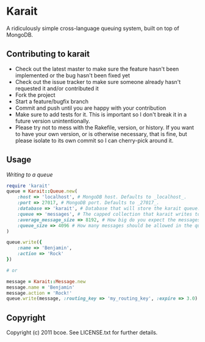 Karait
======

A ridiculously simple cross-language queuing system, built on top of MongoDB.

Contributing to karait
----------------------
 
* Check out the latest master to make sure the feature hasn't been implemented or the bug hasn't been fixed yet
* Check out the issue tracker to make sure someone already hasn't requested it and/or contributed it
* Fork the project
* Start a feature/bugfix branch
* Commit and push until you are happy with your contribution
* Make sure to add tests for it. This is important so I don't break it in a future version unintentionally.
* Please try not to mess with the Rakefile, version, or history. If you want to have your own version, or is otherwise necessary, that is fine, but please isolate to its own commit so I can cherry-pick around it.

Usage
-----

_Writing to a queue_

```ruby
require 'karait'
queue = Karait::Queue.new(
    :host => 'localhost', # MongoDB host. Defaults to _localhost_.
    :port => 27017, # MongoDB port. Defaults to _27017_.
    :database => 'karait', # Database that will store the karait queue. Defaults to _karait_.
    :queue => 'messages', # The capped collection that karait writes to. Defaults to _messages_.
    :average_message_size => 8192, # How big do you expect the messages will be in bytes? Defaults to _8192_.
    :queue_size => 4096 # How many messages should be allowed in the queue. Defaults to _4096_.
)

queue.write({
	:name => 'Benjamin',
	:action => 'Rock'
})

# or

message = Karait::Message.new
message.name = 'Benjamin'
message.action = 'Rock!'
queue.write(message, :routing_key => 'my_routing_key', :expire => 3.0)

```

Copyright
---------

Copyright (c) 2011 bcoe. See LICENSE.txt for
further details.
